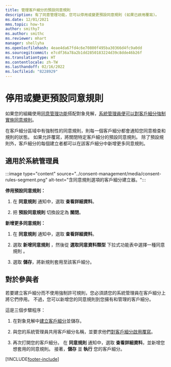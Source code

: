 ```yaml
---
title: 管理客戶細分的預設同意規則
description: 有了同意管理功能，您可以停用或變更預設同意規則 (如果已啟用覆寫)。
ms.date: 12/01/2021
mms.topic: how-to
author: smithy7
ms.author: smithc
ms.reviewer: mhart
manager: shellyha
ms.openlocfilehash: 4eae4da67fd4c6e70800f495ba30366d4fc9a0dd
ms.sourcegitcommit: e7cdf36a78a2b1dd2850183224d39c8dde46b26f
ms.translationtype: HT
ms.contentlocale: zh-TW
ms.lasthandoff: 02/16/2022
ms.locfileid: "8228929"
---
```

# <a name="disable-or-change-default-consent-rules"></a>停用或變更預設同意規則

如果您的組織使用[同意管理功能](../consent-management/overview.md)搭配對象見解，[系統管理員便可以對客戶細分強制實施同意規則](activate-consent.md)。 

在客戶細分區域中有強制性的同意規則，則每一個客戶細分都會通知您同意檢查和規則的狀態。 如果允許覆寫，將關閉特定客戶細分的預設同意規則。 除了預設規則外，客戶細分的每個建立者都可以在該客戶細分中新增更多同意規則。 

## <a name="for-administrators"></a>適用於系統管理員

:::image type="content" source="../consent-management/media/consent-rules-segment.png" alt-text="含同意規則選項的客戶細分建立器。":::

**停用預設同意規則：**

1. 在 **同意規則** 通知中，選取 **查看詳細資料**。 

1. 把 **預設同意規則** 切換設定為 **關閉**。

**新增更多同意規則：**

1. 在 **同意規則** 通知中，選取 **查看詳細資料**。 

1. 選取 **新增同意規則** ，然後從 **選取同意資料類型** 下拉式功能表中選擇一種同意規則 。

1. 選取 **儲存**，將新規則套用至該客戶細分。

## <a name="for-contributors"></a>對於參與者

若要建立客戶細分而不使用強制許可規則，您必須請您的系統管理員在客戶細分上將它們停用。 不過，您可以新增您的同意規則到您擁有和管理的客戶細分。

這是三個步驟程序： 
1. 在對象見解中[建立客戶細分](segments.md)並儲存。 

1. 與您的系統管理員共用客戶細分名稱，並要求他們[對客戶細分啟用覆寫](activate-consent.md)。 

1. 再次打開您的客戶細分。 在 **同意規則** 通知中，選取 **查看詳細資料**，並新增您想套用的同意規則。 接著，**儲存** 並 **執行** 您的客戶細分。



[!INCLUDE[footer-include](../includes/footer-banner.md)] 
